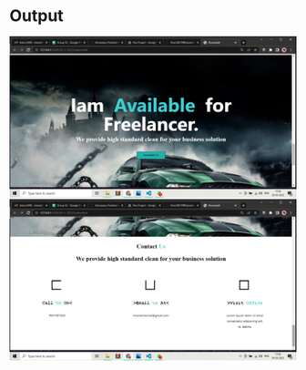 <h1>Output</h1>
<img src="./Images/Screenshot (93).png" alt="">
<img src="./Images/Screenshot (94).png" alt="">

